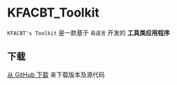 # KFACBT_Toolkit

`KFACBT's Toolkit` 是一款基于 `易语言`  开发的 **工具类应用程序**

## 下载

[从 GitHub 下载](https://github.com/gytxtx/KFACBT_Toolkit/releases) 来下载版本及源代码
